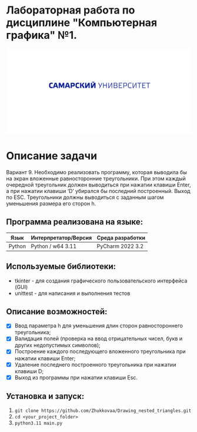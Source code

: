 # Лабораторная работа по дисциплине "Компьютерная графика" №1. 
![alt text](https://github.com/Zhukkovaa/Drawing_nested_triangles/blob/main/SSAU.svg)
# Описание задачи
Вариант 9. Необходимо реализовать программу, которая выводила бы на экран вложенные равносторонние треугольники. При этом каждый очередной треугольник должен выводиться при нажатии клавиши Enter, а при
нажатии клавиши ‘D’ убирался бы последний построенный. Выход по ESC. Треугольники должны выводиться с заданным шагом уменьшения размера его сторон h.
## Программа реализована на языке:

| Язык | Интерпретатор/Версия | Среда разработки | 
| ------ | ------ | ------ |
| Python | Python / w64 3.11 | PyCharm 2022 3.2 |

## Используемые библиотеки:
* tkinter - для создания графического пользовательского интерфейса (GUI)
* unittest - для написания и выполнения тестов

## Описание возможностей:
- [x] Ввод параметра h для уменьшения длин сторон равностороннего треугольника;
- [x] Валидация полей (проверка на ввод отрицательных чисел, букв и других недопустимых символов);
- [x] Построение каждого последующего вложенного треугольника при нажатии клавиши Enter;
- [x] Удаление последнего построенного треугольника при нажатии клавиши D;
- [x] Выход из программы при нажатии клавиши Esc.

## Установка и запуск:
1. ```git clone https://github.com/Zhukkovaa/Drawing_nested_triangles.git```
2. ```cd <your_project_folder>```
3. ```python3.11 main.py```
